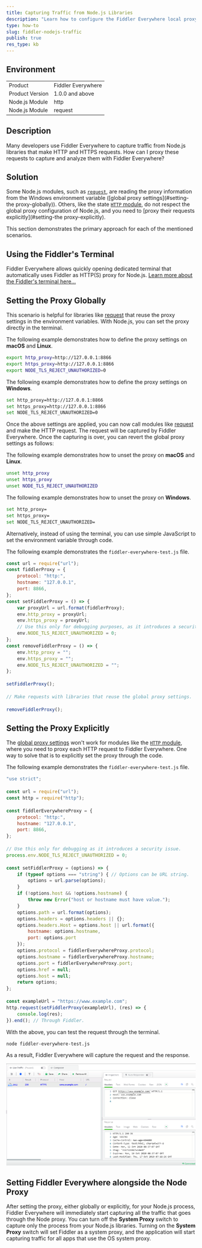 ```yaml
---
title: Capturing Traffic from Node.js Libraries
description: "Learn how to configure the Fiddler Everywhere local proxy alongside Node.js and capture HTTPS traffic."
type: how-to
slug: fiddler-nodejs-traffic
publish: true
res_type: kb
---
```


## Environment

|   |   |
|---|---|
| Product   |  Fiddler Everywhere  |
| Product Version | 1.0.0 and above  |
| Node.js Module  | http |
| Node.js Module  | request |

## Description

Many developers use Fiddler Everywhere to capture traffic from Node.js libraries that make HTTP and HTTPS requests. How can I proxy these requests to capture and analyze them with Fiddler Everywhere?

## Solution

Some Node.js modules, such as [`request`](https://www.npmjs.com/package/request), are reading the proxy information from the Windows environment variable ([global proxy settings](#setting-the proxy-globally)). Others, like the state [`HTTP` module](https://nodejs.org/api/http.html), do not respect the global proxy configuration of Node.js, and you need to [proxy their requests explicitly](#setting-the proxy-explicitly).

This section demonstrates the primary approach for each of the mentioned scenarios.

## Using the Fiddler's Terminal

Fiddler Everywhere allows quickly opening dedicated terminal that automatically uses Fiddler as HTTP(S) proxy for Node.js. [Learn more about the Fiddler's terminal here...](slug://capture-terminal-traffic)

## Setting the Proxy Globally

This scenario is helpful for libraries like [request](https://www.npmjs.com/package/request) that reuse the proxy settings in the environment variables. With Node.js, you can set the proxy directly in the terminal.

The following example demonstrates how to define the proxy settings on **macOS** and **Linux**.

```bash
export http_proxy=http://127.0.0.1:8866
export https_proxy=http://127.0.0.1:8866
export NODE_TLS_REJECT_UNAUTHORIZED=0
```

The following example demonstrates how to define the proxy settings on **Windows**.

```bash
set http_proxy=http://127.0.0.1:8866
set https_proxy=http://127.0.0.1:8866
set NODE_TLS_REJECT_UNAUTHORIZED=0
```

Once the above settings are applied, you can now call modules like [request](https://www.npmjs.com/package/request) and make the HTTP request. The request will be captured by Fiddler Everywhere. Once the capturing is over, you can revert the global proxy settings as follows:

The following example demonstrates how to unset the proxy on **macOS** and **Linux**.

```bash
unset http_proxy
unset https_proxy
unset NODE_TLS_REJECT_UNAUTHORIZED
```

The following example demonstrates how to unset the proxy on **Windows**.

```bash
set http_proxy=
set https_proxy=
set NODE_TLS_REJECT_UNAUTHORIZED=
```

Alternatively, instead of using the terminal, you can use simple JavaScript to set the environment variable through code.

The following example demonstrates the `fiddler-everywhere-test.js` file.

```JavaScript
const url = require("url");
const fiddlerProxy = {
    protocol: "http:",
    hostname: "127.0.0.1",
    port: 8866,
};
const setFiddlerProxy = () => {
    var proxyUrl = url.format(fiddlerProxy);
    env.http_proxy = proxyUrl;
    env.https_proxy = proxyUrl;
    // Use this only for debugging purposes, as it introduces a security issue
    env.NODE_TLS_REJECT_UNAUTHORIZED = 0;
};
const removeFiddlerProxy = () => {
    env.http_proxy = "";
    env.https_proxy = "";
    env.NODE_TLS_REJECT_UNAUTHORIZED = "";
};

setFiddlerProxy();

// Make requests with libraries that reuse the global proxy settings.

removeFiddlerProxy();
```

## Setting the Proxy Explicitly

The [global proxy settings](#settingproxy-globally) won't work for modules like the [`HTTP` module](https://nodejs.org/api/http.html), where you need to proxy each HTTP request to Fiddler Everywhere. One way to solve that is to explicitly set the proxy through the code.

The following example demonstrates the `fiddler-everywhere-test.js` file.

```JavaScript
"use strict";

const url = require("url");
const http = require("http");

const fiddlerEverywhereProxy = {
    protocol: "http:",
    hostname: "127.0.0.1",
    port: 8866,
};

// Use this only for debugging as it introduces a security issue.
process.env.NODE_TLS_REJECT_UNAUTHORIZED = 0;

const setFiddlerProxy = (options) => {
    if (typeof options === "string") { // Options can be URL string.
        options = url.parse(options);
    }
    if (!options.host && !options.hostname) {
        throw new Error("host or hostname must have value.");
    }
    options.path = url.format(options);
    options.headers = options.headers || {};
    options.headers.Host = options.host || url.format({
        hostname: options.hostname,
        port: options.port
    });
    options.protocol = fiddlerEverywhereProxy.protocol;
    options.hostname = fiddlerEverywhereProxy.hostname;
    options.port = fiddlerEverywhereProxy.port;
    options.href = null;
    options.host = null;
    return options;
};

const exampleUrl = "https://www.example.com";
http.request(setFiddlerProxy(exampleUrl), (res) => {
    console.log(res);
}).end(); // Through Fiddler.
```

With the above, you can test the request through the terminal.

```Console
node fiddler-everywhere-test.js
```

As a result, Fiddler Everywhere will capture the request and the response.

![Successfully captured NodeJS traffic](./images/success-capture-nodejs.png)

## Setting Fiddler Everywhere alongside the Node Proxy

After setting the proxy, either globally or explicitly, for your Node.js process, Fiddler Everywhere will immediately start capturing all the traffic that goes through the Node proxy. You can turn off the **System Proxy** switch to capture only the process from your Node.js libraries. Turning on the **System Proxy** switch will set Fiddler as a system proxy, and the application will start capturing traffic for all apps that use the OS system proxy.
